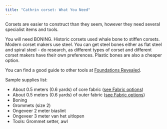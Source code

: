 ```yaml
---
title: "Cathrin corset: What You Need"
---
```


Corsets are easier to construct than they seem, however they need several specialist items and tools.

You will need BONING. Historic corsets used whale bone to stiffen corsets. Modern corset makers use steel. You can get steel bones either as flat steel and spiral steel - do research, as different types of corset and different corset makers have their own preferences. Plastic bones are also a cheaper option.

You can find a good guide to other tools at [Foundations Revealed](https://foundationsrevealed.com/).

Sample supplies list:

- About 0.5 meters (0.6 yards) of core fabric ([see Fabric options](/docs/patterns/cathrin/fabric))
- About 0.5 meters (0.6 yards) of outer fabric ([see Fabric options](/docs/patterns/cathrin/fabric))
- Boning
- Grommets (size 2)
- Ongeveer 2 meter biaslint
- Ongeveer 3 meter van het uitlopen
- Tools: Grommet setter, awl
